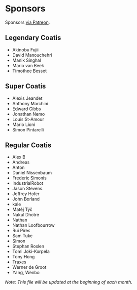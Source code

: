 # Sponsors

Sponsors [via Patreon](https://www.patreon.com/sourcetrail).

## Legendary Coatis

* Akinobu Fujii
* David Manouchehri
* Manik Singhal
* Mario van Beek
* Timothee Besset

## Super Coatis

* Alexis Jeandet
* Anthony Marchini
* Edward Gibbs
* Jonathan Nemo
* Louis St-Amour
* Mario Lioni
* Simon Pintarelli

## Regular Coatis

* Alex B
* Andreas
* Anton
* Daniel Nissenbaum
* Frederic Simonis
* IndustrialRobot
* Jason Stevens
* Jeffrey Hofer
* John Borland
* kale
* Matěj Týč
* Nakul Dhotre
* Nathan
* Nathan Loofbourrow
* Rui Pires
* Sam Tuke
* Simon
* Stephan Roslen
* Tomi Joki-Korpela
* Tony Hong
* Traxes
* Werner de Groot
* Yang, Wenbo

_Note: This file will be updated at the beginning of each month._
